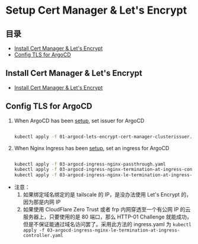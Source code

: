 # Setup Cert Manager & Let's Encrypt

## 目录
- [Install Cert Manager & Let's Encrypt](#install-cert-manager--lets-encrypt)
- [Config TLS for ArgoCD](#config-tls-for-argocd)


## Install Cert Manager & Let's Encrypt
- [Install Cert Manager & Let's Encrypt](./script/01-lets-encrypt-cert-manager.sh)


## Config TLS for ArgoCD 
1. When ArgoCD has been [setup](../ArgoCD/ArgoCD-README.md), set issuer for ArgoCD
    ```sh
    
    kubectl apply -f 01-argocd-lets-encrypt-cert-manager-clusterissuer.yaml
    ```
1. When Nginx Ingress has been [setup](../Ingress/Ingress-README.md), set an ingress for ArgoCD
    ```sh

    kubectl apply -f 03-argocd-ingress-nginx-passthrough.yaml
    kubectl apply -f 03-argocd-ingress-nginx-termination-at-ingress-controller.yaml
    kubectl apply -f 03-argocd-ingress-nginx-le-termination-at-ingress-controller.yaml
    ```

- 注意：
    1. 如果绑定域名绑定的是 tailscale 的 IP，是没办法使用 Let's Encrypt 的，因为那是内网 IP
    1. 如果使用 CloudFlare Zero Trust 或者 frp 内网穿透至一个有公网 IP 的云服务器上，只要使用的是 80 端口，那么 HTTP-01 Challenge 就能成功，但是不保证能通过域名访问罢了。采用此方法的 ingress.yaml 为 ```kubectl apply -f 03-argocd-ingress-nginx-le-termination-at-ingress-controller.yaml```
